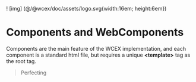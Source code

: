 <!--DESC: {icon:{name:"explore"},id:1} -->

! [img] (@/@wcex/doc/assets/logo.svg{width:16em; height:6em})

# Components and WebComponents

Components are the main feature of the WCEX implementation, and each component is a standard html file, but requires a unique **\<template\>** tag as the root tag.

> Perfecting
